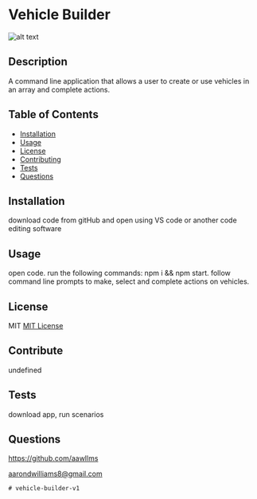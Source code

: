 

  # Vehicle Builder

  ![alt text](https://img.shields.io/badge/LICENSE-MIT-blue)
  
  ## Description
  A command line application that allows a user to create or use vehicles in an array and complete actions.

  ## Table of Contents
  
  - [Installation](#installation)
  - [Usage](#usage)
  - [License](#license)
  - [Contributing](#contributing)
  - [Tests](#tests)
  - [Questions](#questions)
  
  ## Installation
  download code from gitHub and open using VS code or another code editing software
  
  ## Usage
  open code. run the following commands: npm i && npm start. follow command line prompts to make, select and complete actions on vehicles.

  
  ## License
  MIT
  [MIT License](https://mit-license.org/)
  
  
  

  ## Contribute
  undefined
  
  ## Tests
  download app, run scenarios
  
  ## Questions
  https://github.com/aawllms

  aarondwilliams8@gmail.com
  
    # vehicle-builder-v1
